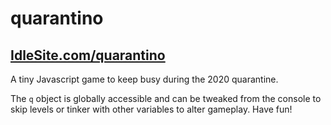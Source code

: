 # quarantino
## [IdleSite.com/quarantino](https://www.idlesite.com/quarantino)

A tiny Javascript game to keep busy during the 2020 quarantine.

The `q` object is globally accessible and can be tweaked from the console to skip levels or tinker with other variables to alter gameplay. Have fun! 